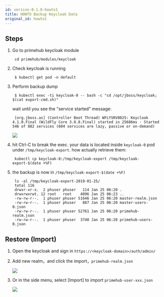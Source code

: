 ```yaml
---
id: version-0.1.0-howto1
title: HOWTO Backup Keycloak Data
original_id: howto1
---
```

## Steps

1. Go to primehub keycloak module

        cd primehub/modules/keycloak

2. Check keycloak is running

        $ kubectl get pod -n default

3. Perform backup dump

        $ kubectl exec -ti keycloak-0 -- bash -c "cd /opt/jboss/keycloak; $(cat export-cmd.sh)"

    wait until you see the "service started" message:

        [org.jboss.as] (Controller Boot Thread) WFLYSRV0025: Keycloak 4.1.0.Final (WildFly Core 3.0.8.Final) started in 25686ms - Started 546 of 882 services (604 services are lazy, passive or on-demand)

    ![](/img/Untitled-9eb1beac-11d2-4be8-abf6-ed05d445b3d6.png)

4. hit Ctrl-C to break the exec. your data is located inside `keycloak-0` pod under `/tmp/keycloak-export`. how actually retrieve them:

        kubectl cp keycloak-0:/tmp/keycloak-export /tmp/keycloak-export-$(date +%F)

5. the backup is now in `/tmp/keycloak-export-$(date +%F)`

        ls -al /tmp/keycloak-export-2019-01-25/
        total 116
        drwxr-xr-x.  2 phuser phuser   114 Jan 25 06:20 .
        drwxrwxrwt. 12 root   root    4096 Jan 25 06:23 ..
        -rw-rw-r--.  1 phuser phuser 51646 Jan 25 06:20 master-realm.json
        -rw-rw-r--.  1 phuser phuser   887 Jan 25 06:20 master-users-0.json
        -rw-rw-r--.  1 phuser phuser 52761 Jan 25 06:20 primehub-realm.json
        -rw-rw-r--.  1 phuser phuser  3740 Jan 25 06:20 primehub-users-0.json

## Restore (Import)

1. Open the keycloak and sign in `https://<keycloak-domain>/auth/admin/`
2. Add new  realm，and click the import，`primehub-realm.json`

    ![](/img/30a036c3-5124-4312-a14f-495a765e86a1untitled.png)

3. Or in the side menu, select [Import] to import `primehub-user-xxx.json`

    ![](/img/99ef4b0e-d911-46ad-aac1-2ac49d3f7088untitled.png)
